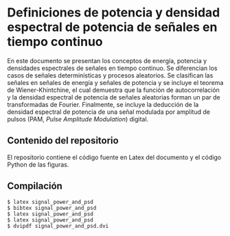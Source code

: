 # Definiciones de potencia y densidad espectral de potencia de señales en tiempo continuo

En este documento se presentan los conceptos de energía, potencia y densidades espectrales de señales en tiempo continuo. Se diferencian los casos de señales determinísticas y procesos aleatorios. Se clasifican las señales en señales de energía y señales de potencia y se incluye el teorema de Wiener-Khintchine, el cual demuestra que la función de autocorrelación y la densidad espectral de potencia de señales aleatorias forman un par de transformadas de Fourier. Finalmente, se incluye la deducción de la densidad espectral de potencia de una señal modulada por amplitud de pulsos (PAM, *Pulse Amplitude Modulation*) digital.

## Contenido del repositorio

El repositorio contiene el código fuente en Latex del documento y el código Python de las figuras.

## Compilación

```
$ latex signal_power_and_psd
$ bibtex signal_power_and_psd
$ latex signal_power_and_psd
$ latex signal_power_and_psd
$ dvipdf signal_power_and_psd.dvi
```

